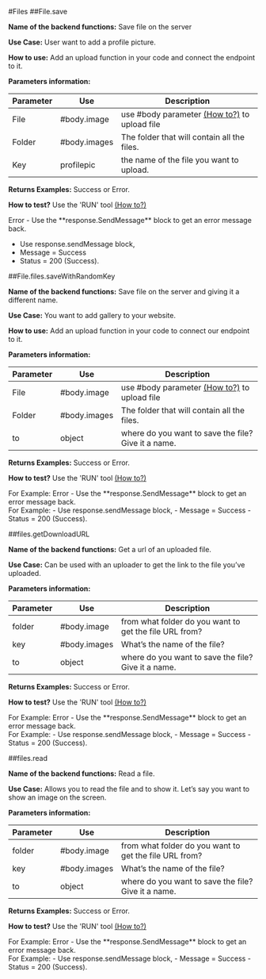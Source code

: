 #Files
##File.save

**Name of the backend functions:** Save file on the server

**Use Case:** User want to add a profile picture.

**How to use:** Add an upload function in your code and connect the endpoint to it.

**Parameters information:**

Parameter | Use | Description
--------- | ------- | -----------
File | #body.image | use #body parameter [(How to?)](#body-parameters) to upload file|
Folder | #body.images | The folder that will contain all the files.
Key | profilepic | the name of the file you want to upload.

**Returns Examples:** Success or Error.

**How to test?** Use the 'RUN' tool [(How to?)](#run-tool)

<aside class="warning">Error - Use the **response.SendMessage** block to get an error message back.</aside>

<aside class="success">

- Use response.sendMessage block,
- Message = Success
- Status = 200 (Success).
</aside>

##File.files.saveWithRandomKey

**Name of the backend functions:** Save file on the server and giving it a different name.

**Use Case:** You want to add gallery to your website.

**How to use:** Add an upload function in your code to connect our endpoint to it.

**Parameters information:**

Parameter | Use | Description
--------- | ------- | -----------
File | #body.image | use #body parameter [(How to?)](#body-parameters) to upload file|
Folder | #body.images | The folder that will contain all the files.
to | object | where do you want to save the file? Give it a name.

**Returns Examples:** Success or Error.

**How to test?** Use the 'RUN' tool [(How to?)](#run-tool)

<aside class="warning">
For Example:
Error - Use the **response.SendMessage** block to get an error message back.</aside>

<aside class="success">
For Example:
- Use response.sendMessage block,
- Message = Success
- Status = 200 (Success).
</aside>

##files.getDownloadURL

**Name of the backend functions:** Get a url of an uploaded file.

**Use Case:** Can be used with an uploader to get the link to the file you’ve uploaded.

**Parameters information:**

Parameter | Use | Description
--------- | ------- | -----------
folder | #body.image | from what folder do you want to get the file URL from? |
key | #body.images | What’s the name of the file?
to | object | where do you want to save the file? Give it a name.

**Returns Examples:** Success or Error.

**How to test?** Use the 'RUN' tool [(How to?)](#run-tool)

<aside class="warning">
For Example:
Error - Use the **response.SendMessage** block to get an error message back.</aside>

<aside class="success">
For Example:
- Use response.sendMessage block,
- Message = Success
- Status = 200 (Success).
</aside>

##files.read

**Name of the backend functions:** Read a file.

**Use Case:** Allows you to read the file and to show it. Let’s say you want to show an image on the screen.

**Parameters information:**

Parameter | Use | Description
--------- | ------- | -----------
folder | #body.image | from what folder do you want to get the file URL from? |
key | #body.images | What’s the name of the file?
to | object | where do you want to save the file? Give it a name.

**Returns Examples:** Success or Error.

**How to test?** Use the 'RUN' tool [(How to?)](#run-tool)

<aside class="warning">
For Example:
Error - Use the **response.SendMessage** block to get an error message back.</aside>

<aside class="success">
For Example:
- Use response.sendMessage block,
- Message = Success
- Status = 200 (Success).
</aside>
